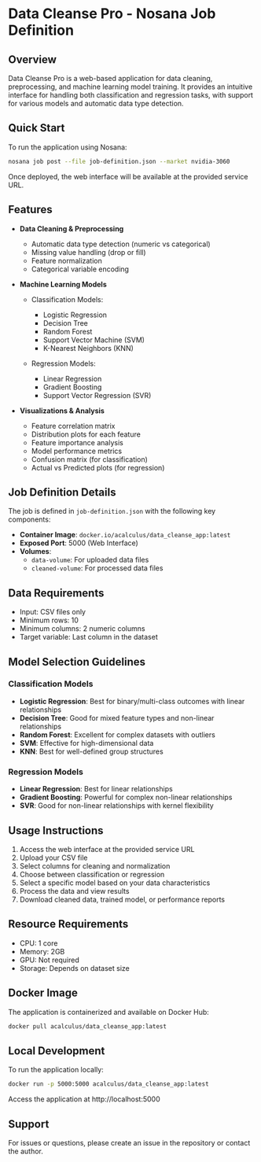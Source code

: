 # Data Cleanse Pro - Nosana Job Definition

## Overview
Data Cleanse Pro is a web-based application for data cleaning, preprocessing, and machine learning model training. It provides an intuitive interface for handling both classification and regression tasks, with support for various models and automatic data type detection.

## Quick Start
To run the application using Nosana:

```bash
nosana job post --file job-definition.json --market nvidia-3060
```

Once deployed, the web interface will be available at the provided service URL.

## Features
- **Data Cleaning & Preprocessing**
  - Automatic data type detection (numeric vs categorical)
  - Missing value handling (drop or fill)
  - Feature normalization
  - Categorical variable encoding

- **Machine Learning Models**
  - Classification Models:
    - Logistic Regression
    - Decision Tree
    - Random Forest
    - Support Vector Machine (SVM)
    - K-Nearest Neighbors (KNN)
  
  - Regression Models:
    - Linear Regression
    - Gradient Boosting
    - Support Vector Regression (SVR)

- **Visualizations & Analysis**
  - Feature correlation matrix
  - Distribution plots for each feature
  - Feature importance analysis
  - Model performance metrics
  - Confusion matrix (for classification)
  - Actual vs Predicted plots (for regression)

## Job Definition Details
The job is defined in `job-definition.json` with the following key components:

- **Container Image**: `docker.io/acalculus/data_cleanse_app:latest`
- **Exposed Port**: 5000 (Web Interface)
- **Volumes**:
  - `data-volume`: For uploaded data files
  - `cleaned-volume`: For processed data files

## Data Requirements
- Input: CSV files only
- Minimum rows: 10
- Minimum columns: 2 numeric columns
- Target variable: Last column in the dataset

## Model Selection Guidelines
### Classification Models
- **Logistic Regression**: Best for binary/multi-class outcomes with linear relationships
- **Decision Tree**: Good for mixed feature types and non-linear relationships
- **Random Forest**: Excellent for complex datasets with outliers
- **SVM**: Effective for high-dimensional data
- **KNN**: Best for well-defined group structures

### Regression Models
- **Linear Regression**: Best for linear relationships
- **Gradient Boosting**: Powerful for complex non-linear relationships
- **SVR**: Good for non-linear relationships with kernel flexibility

## Usage Instructions
1. Access the web interface at the provided service URL
2. Upload your CSV file
3. Select columns for cleaning and normalization
4. Choose between classification or regression
5. Select a specific model based on your data characteristics
6. Process the data and view results
7. Download cleaned data, trained model, or performance reports

## Resource Requirements
- CPU: 1 core
- Memory: 2GB
- GPU: Not required
- Storage: Depends on dataset size

## Docker Image
The application is containerized and available on Docker Hub:
```bash
docker pull acalculus/data_cleanse_app:latest
```

## Local Development
To run the application locally:
```bash
docker run -p 5000:5000 acalculus/data_cleanse_app:latest
```
Access the application at http://localhost:5000

## Support
For issues or questions, please create an issue in the repository or contact the author. 